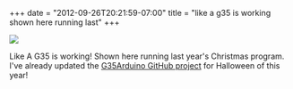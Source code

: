 ﻿+++
date = "2012-09-26T20:21:59-07:00"
title = "like a g35 is working shown here running last"
+++


![](http://67.media.tumblr.com/tumblr_mazo0omids1qly645o1_1280.jpg)  

Like A G35 is working! Shown here running last year's Christmas program. I've
already updated the [G35Arduino GitHub
project](https://github.com/sowbug/G35Arduino) for Halloween of this year!

